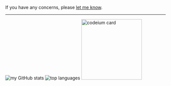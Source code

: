 If you have any concerns, please <a class="text-light" href="https://twitter.com/messages/compose?recipient_id=3237384093">let me know</a>.

---

<p align="left">
  <img src="http://github-profile-summary-cards.vercel.app/api/cards/stats?username=paithiov909&theme=default" alt="my GitHub stats" />
  <img src="http://github-profile-summary-cards.vercel.app/api/cards/repos-per-language?username=paithiov909&theme=default" alt="top languages" />
  <a href="https://codeium.com/profile/paithiov909" target="_blank" rel="noreferrer"><img src="https://codeium.com/profile/paithiov909/card.png" height="190" alt="codeium card" /></a>
</p>
